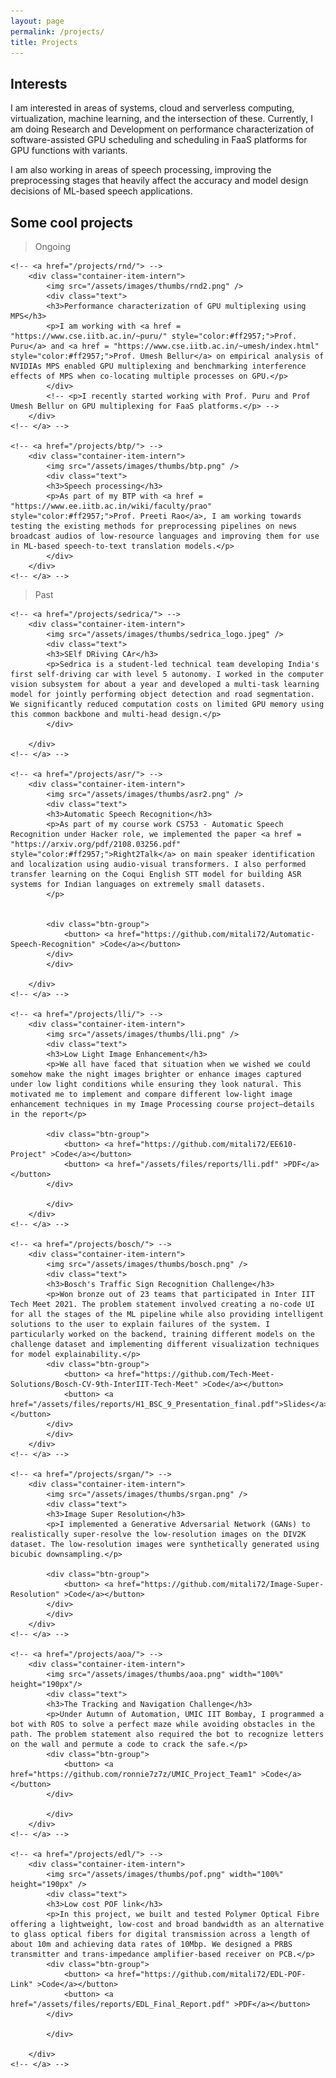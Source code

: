 ```yaml
---
layout: page
permalink: /projects/
title: Projects
---
```


<!-- <div class = pointer>
<p style="max-width:80%">
Some cool projects
</p>
</div> -->

## Interests

I am interested in areas of systems, cloud and serverless computing, virtualization, machine learning, and the intersection of these. Currently, I am doing Research and Development on performance characterization of software-assisted GPU scheduling and scheduling in FaaS platforms for GPU functions with variants.


I am also working in areas of speech processing, improving the preprocessing stages that heavily affect the accuracy and model design decisions of ML-based speech applications.

## Some cool projects

> Ongoing

<div class="container-list-intern">

	<!-- <a href="/projects/rnd/"> -->
		<div class="container-item-intern">
			<img src="/assets/images/thumbs/rnd2.png" />
			<div class="text">
			<h3>Performance characterization of GPU multiplexing using MPS</h3>
			<p>I am working with <a href = "https://www.cse.iitb.ac.in/~puru/" style="color:#ff2957;">Prof. Puru</a> and <a href = "https://www.cse.iitb.ac.in/~umesh/index.html" style="color:#ff2957;">Prof. Umesh Bellur</a> on empirical analysis of NVIDIAs MPS enabled GPU multiplexing and benchmarking interference effects of MPS when co-locating multiple processes on GPU.</p>
			</div>
            <!-- <p>I recently started working with Prof. Puru and Prof Umesh Bellur on GPU multiplexing for FaaS platforms.</p> -->
		</div>
	<!-- </a> -->
	
	<!-- <a href="/projects/btp/"> -->
		<div class="container-item-intern">
			<img src="/assets/images/thumbs/btp.png" />
			<div class="text">
			<h3>Speech processing</h3>
			<p>As part of my BTP with <a href = "https://www.ee.iitb.ac.in/wiki/faculty/prao" style="color:#ff2957;">Prof. Preeti Rao</a>, I am working towards testing the existing methods for preprocessing pipelines on news broadcast audios of low-resource languages and improving them for use in ML-based speech-to-text translation models.</p>
			</div>
		</div>
	<!-- </a> -->

</div>

<!-- ## Some more cool projects -->

> Past

<div class="container-list-intern">

	<!-- <a href="/projects/sedrica/"> -->
		<div class="container-item-intern">
			<img src="/assets/images/thumbs/sedrica_logo.jpeg" />
			<div class="text">
			<h3>SElf DRiving CAr</h3>
			<p>Sedrica is a student-led technical team developing India's first self-driving car with level 5 autonomy. I worked in the computer vision subsystem for about a year and developed a multi-task learning model for jointly performing object detection and road segmentation. We significantly reduced computation costs on limited GPU memory using this common backbone and multi-head design.</p>
			</div>

		</div>
	<!-- </a> -->

	<!-- <a href="/projects/asr/"> -->
		<div class="container-item-intern">
			<img src="/assets/images/thumbs/asr2.png" />
			<div class="text">
			<h3>Automatic Speech Recognition</h3>
            <p>As part of my course work CS753 - Automatic Speech Recognition under Hacker role, we implemented the paper <a href = "https://arxiv.org/pdf/2108.03256.pdf" style="color:#ff2957;">Right2Talk</a> on main speaker identification and localization using audio-visual transformers. I also performed transfer learning on the Coqui English STT model for building ASR systems for Indian languages on extremely small datasets.
			</p>
			

			<div class="btn-group">
                <button> <a href="https://github.com/mitali72/Automatic-Speech-Recognition" >Code</a></button>           
            </div>
			</div>

		</div>
	<!-- </a> -->
	
	<!-- <a href="/projects/lli/"> -->
		<div class="container-item-intern">
			<img src="/assets/images/thumbs/lli.png" />
			<div class="text">
			<h3>Low Light Image Enhancement</h3>
			<p>We all have faced that situation when we wished we could somehow make the night images brighter or enhance images captured under low light conditions while ensuring they look natural. This motivated me to implement and compare different low-light image enhancement techniques in my Image Processing course project—details in the report</p>

			<div class="btn-group">
                <button> <a href="https://github.com/mitali72/EE610-Project" >Code</a></button>
				<button> <a href="/assets/files/reports/lli.pdf" >PDF</a></button>          
            </div>

			</div>
		</div>
	<!-- </a> -->

    <!-- <a href="/projects/bosch/"> -->
		<div class="container-item-intern">
			<img src="/assets/images/thumbs/bosch.png" />
			<div class="text">
			<h3>Bosch's Traffic Sign Recognition Challenge</h3>
			<p>Won bronze out of 23 teams that participated in Inter IIT Tech Meet 2021. The problem statement involved creating a no-code UI for all the stages of the ML pipeline while also providing intelligent solutions to the user to explain failures of the system. I particularly worked on the backend, training different models on the challenge dataset and implementing different visualization techniques for model explainability.</p>
			<div class="btn-group">
                <button> <a href="https://github.com/Tech-Meet-Solutions/Bosch-CV-9th-InterIIT-Tech-Meet" >Code</a></button>
				<button> <a href="/assets/files/reports/H1_BSC_9_Presentation_final.pdf">Slides</a></button>          
            </div>
			</div>
		</div>
	<!-- </a> -->

    <!-- <a href="/projects/srgan/"> -->
		<div class="container-item-intern">
			<img src="/assets/images/thumbs/srgan.png" />
			<div class="text">
			<h3>Image Super Resolution</h3>
			<p>I implemented a Generative Adversarial Network (GANs) to realistically super-resolve the low-resolution images on the DIV2K dataset. The low-resolution images were synthetically generated using bicubic downsampling.</p>

			<div class="btn-group">
                <button> <a href="https://github.com/mitali72/Image-Super-Resolution" >Code</a></button>           
            </div>
			</div>
		</div>
	<!-- </a> -->

    <!-- <a href="/projects/aoa/"> -->
		<div class="container-item-intern">
			<img src="/assets/images/thumbs/aoa.png" width="100%" height="190px"/>
			<div class="text">
			<h3>The Tracking and Navigation Challenge</h3>
			<p>Under Autumn of Automation, UMIC IIT Bombay, I programmed a bot with ROS to solve a perfect maze while avoiding obstacles in the path. The problem statement also required the bot to recognize letters on the wall and permute a code to crack the safe.</p>
			<div class="btn-group">
                <button> <a href="https://github.com/ronnie7z7z/UMIC_Project_Team1" >Code</a></button>           
            </div>

			</div>
		</div>
	<!-- </a> -->

    <!-- <a href="/projects/edl/"> -->
		<div class="container-item-intern">
			<img src="/assets/images/thumbs/pof.png" width="100%" height="190px" />
			<div class="text">
			<h3>Low cost POF link</h3>
			<p>In this project, we built and tested Polymer Optical Fibre offering a lightweight, low-cost and broad bandwidth as an alternative to glass optical fibers for digital transmission across a length of about 10m and achieving data rates of 10Mbp. We designed a PRBS transmitter and trans-impedance amplifier-based receiver on PCB.</p>
			<div class="btn-group">
                <button> <a href="https://github.com/mitali72/EDL-POF-Link" >Code</a></button>  
				<button> <a href="/assets/files/reports/EDL_Final_Report.pdf" >PDF</a></button>            
            </div>
			
			</div>
			
		</div>
	<!-- </a> -->

</div>